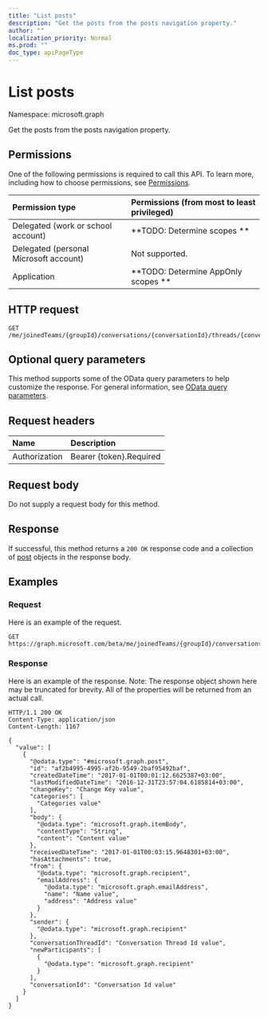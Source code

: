 ```yaml
---
title: "List posts"
description: "Get the posts from the posts navigation property."
author: ""
localization_priority: Normal
ms.prod: ""
doc_type: apiPageType
---
```


# List posts

Namespace: microsoft.graph

Get the posts from the posts navigation property.

## Permissions
One of the following permissions is required to call this API. To learn more, including how to choose permissions, see [Permissions](/concepts/permissions-reference.md).

|Permission type|Permissions (from most to least privileged)|
|:---|:---|
|Delegated (work or school account)|**TODO: Determine scopes **|
|Delegated (personal Microsoft account)|Not supported.|
|Application|**TODO: Determine AppOnly scopes **|

## HTTP request
<!-- {
  "blockType": "ignored"
}
-->
``` http
GET /me/joinedTeams/{groupId}/conversations/{conversationId}/threads/{conversationThreadId}/posts
```

## Optional query parameters
This method supports some of the OData query parameters to help customize the response. For general information, see [OData query parameters](/graph/query-parameters).

## Request headers
|Name|Description|
|:---|:---|
|Authorization|Bearer {token}.Required|

## Request body
Do not supply a request body for this method.

## Response
If successful, this method returns a `200 OK` response code and a collection of [post](../resources/post.md) objects in the response body.

## Examples

### Request
Here is an example of the request.
<!-- {
  "blockType": "request",
  "name": "get_post"
}
-->
``` http
GET https://graph.microsoft.com/beta/me/joinedTeams/{groupId}/conversations/{conversationId}/threads/{conversationThreadId}/posts
```

### Response
Here is an example of the response. Note: The response object shown here may be truncated for brevity. All of the properties will be returned from an actual call.
<!-- {
  "blockType": "response",
  "truncated": true,
  "@odata.type": "collection(microsoft.graph.post)"
}
-->
``` http
HTTP/1.1 200 OK
Content-Type: application/json
Content-Length: 1167

{
  "value": [
    {
      "@odata.type": "#microsoft.graph.post",
      "id": "af2b4995-4995-af2b-9549-2baf95492baf",
      "createdDateTime": "2017-01-01T00:01:12.6625387+03:00",
      "lastModifiedDateTime": "2016-12-31T23:57:04.6185814+03:00",
      "changeKey": "Change Key value",
      "categories": [
        "Categories value"
      ],
      "body": {
        "@odata.type": "microsoft.graph.itemBody",
        "contentType": "String",
        "content": "Content value"
      },
      "receivedDateTime": "2017-01-01T00:03:15.9648301+03:00",
      "hasAttachments": true,
      "from": {
        "@odata.type": "microsoft.graph.recipient",
        "emailAddress": {
          "@odata.type": "microsoft.graph.emailAddress",
          "name": "Name value",
          "address": "Address value"
        }
      },
      "sender": {
        "@odata.type": "microsoft.graph.recipient"
      },
      "conversationThreadId": "Conversation Thread Id value",
      "newParticipants": [
        {
          "@odata.type": "microsoft.graph.recipient"
        }
      ],
      "conversationId": "Conversation Id value"
    }
  ]
}
```

